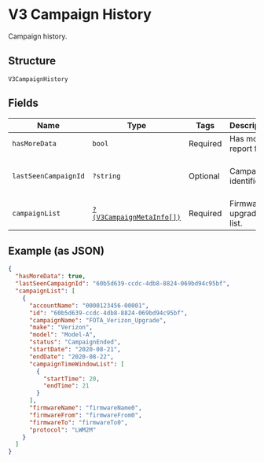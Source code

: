 
# V3 Campaign History

Campaign history.

## Structure

`V3CampaignHistory`

## Fields

| Name | Type | Tags | Description | Getter | Setter |
|  --- | --- | --- | --- | --- | --- |
| `hasMoreData` | `bool` | Required | Has more report flag? | getHasMoreData(): bool | setHasMoreData(bool hasMoreData): void |
| `lastSeenCampaignId` | `?string` | Optional | Campaign identifier. | getLastSeenCampaignId(): ?string | setLastSeenCampaignId(?string lastSeenCampaignId): void |
| `campaignList` | [`?(V3CampaignMetaInfo[])`](../../doc/models/v3-campaign-meta-info.md) | Required | Firmware upgrade list. | getCampaignList(): ?array | setCampaignList(?array campaignList): void |

## Example (as JSON)

```json
{
  "hasMoreData": true,
  "lastSeenCampaignId": "60b5d639-ccdc-4db8-8824-069bd94c95bf",
  "campaignList": [
    {
      "accountName": "0000123456-00001",
      "id": "60b5d639-ccdc-4db8-8824-069bd94c95bf",
      "campaignName": "FOTA_Verizon_Upgrade",
      "make": "Verizon",
      "model": "Model-A",
      "status": "CampaignEnded",
      "startDate": "2020-08-21",
      "endDate": "2020-08-22",
      "campaignTimeWindowList": [
        {
          "startTime": 20,
          "endTime": 21
        }
      ],
      "firmwareName": "firmwareName0",
      "firmwareFrom": "firmwareFrom0",
      "firmwareTo": "firmwareTo0",
      "protocol": "LWM2M"
    }
  ]
}
```

